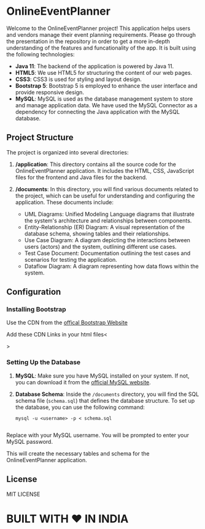 # OnlineEventPlanner

Welcome to the OnlineEventPlanner project! This application helps users and vendors manage their event planning requirements. Please go through the presentation in the repository in order to get a more in-depth understanding of the features and funcationality of the app. It is built using the following technologies:

- **Java 11**: The backend of the application is powered by Java 11.
- **HTML5**: We use HTML5 for structuring the content of our web pages.
- **CSS3**: CSS3 is used for styling and layout design.
- **Bootstrap 5**: Bootstrap 5 is employed to enhance the user interface and provide responsive design.
- **MySQL**: MySQL is used as the database management system to store and manage application data. We have used the MySQL Connector as a dependency for connecting the Java application with the MySQL database.

## Project Structure

The project is organized into several directories:

1. **/application**: This directory contains all the source code for the OnlineEventPlanner application. It includes the HTML, CSS, JavaScript files for the frontend and Java files for the backend.

2. **/documents**: In this directory, you will find various documents related to the project, which can be useful for understanding and configuring the application. These documents include:

   - UML Diagrams: Unified Modeling Language diagrams that illustrate the system's architecture and relationships between components.
   - Entity-Relationship (ER) Diagram: A visual representation of the database schema, showing tables and their relationships.
   - Use Case Diagram: A diagram depicting the interactions between users (actors) and the system, outlining different use cases.
   - Test Case Document: Documentation outlining the test cases and scenarios for testing the application.
   - Dataflow Diagram: A diagram representing how data flows within the system.

## Configuration

### Installing Bootstrap 

Use the CDN from the [offical Bootstrap Website](https://getbootstrap.com/docs/5.0/getting-started/download/) 

Add these CDN Links in your html files<<link href="https://cdn.jsdelivr.net/npm/bootstrap@5.0.2/dist/css/bootstrap.min.css" rel="stylesheet" integrity="sha384-EVSTQN3/azprG1Anm3QDgpJLIm9Nao0Yz1ztcQTwFspd3yD65VohhpuuCOmLASjC" crossorigin="anonymous">
<script src="https://cdn.jsdelivr.net/npm/bootstrap@5.0.2/dist/js/bootstrap.bundle.min.js" integrity="sha384-MrcW6ZMFYlzcLA8Nl+NtUVF0sA7MsXsP1UyJoMp4YLEuNSfAP+JcXn/tWtIaxVXM" crossorigin="anonymous"></script>>



### Setting Up the Database

1. **MySQL**: Make sure you have MySQL installed on your system. If not, you can download it from the [official MySQL website](https://dev.mysql.com/downloads/).

2. **Database Schema**: Inside the `/documents` directory, you will find the SQL schema file (`schema.sql`) that defines the database structure. To set up the database, you can use the following command:

   ```shell
   mysql -u <username> -p < schema.sql


Replace <username> with your MySQL username. You will be prompted to enter your MySQL password.

This will create the necessary tables and schema for the OnlineEventPlanner application.

## License

MIT LICENSE


# BUILT WITH ❤️ IN INDIA


